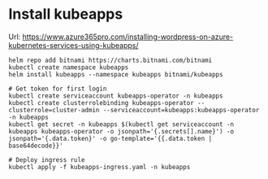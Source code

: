 # Install kubeapps

Url: https://www.azure365pro.com/installing-wordpress-on-azure-kubernetes-services-using-kubeapps/

```
helm repo add bitnami https://charts.bitnami.com/bitnami
kubectl create namespace kubeapps
helm install kubeapps --namespace kubeapps bitnami/kubeapps

# Get token for first login
kubectl create serviceaccount kubeapps-operator -n kubeapps
kubectl create clusterrolebinding kubeapps-operator --clusterrole=cluster-admin --serviceaccount=kubeapps:kubeapps-operator -n kubeapps
kubectl get secret -n kubeapps $(kubectl get serviceaccount -n kubeapps kubeapps-operator -o jsonpath='{.secrets[].name}') -o jsonpath='{.data.token}' -o go-template='{{.data.token | base64decode}}'

# Deploy ingress rule
kubectl apply -f kubeapps-ingress.yaml -n kubeapps
```